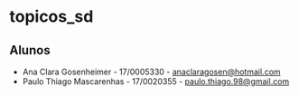 # topicos_sd

## Alunos

- Ana Clara Gosenheimer - 17/0005330 - anaclaragosen@hotmail.com
- Paulo Thiago Mascarenhas - 17/0020355 - paulo.thiago.98@gmail.com